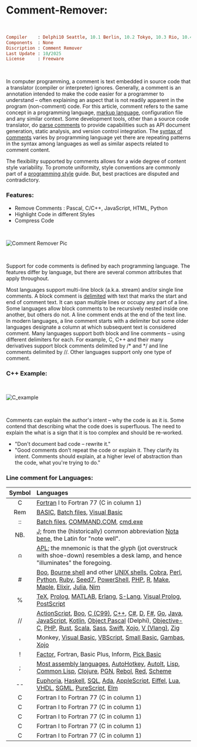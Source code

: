 # Comment-Remover:

</br>

```ruby
Compiler    : Delphi10 Seattle, 10.1 Berlin, 10.2 Tokyo, 10.3 Rio, 10.4 Sydney, 11 Alexandria, 12 Athens
Components  : None
Discription : Comment Remover
Last Update : 10/2025
License     : Freeware
```

</br>

In computer programming, a comment is text embedded in source code that a translator (compiler or interpreter) ignores. Generally, a comment is an annotation intended to make the code easier for a programmer to understand – often explaining an aspect that is not readily apparent in the program (non-comment) code. For this article, comment refers to the same concept in a programming language, [markup language](https://en.wikipedia.org/wiki/Markup_language), configuration file and any similar context. Some development tools, other than a source code translator, do [parse comments](https://en.wikipedia.org/wiki/Parsing) to provide capabilities such as API document generation, static analysis, and version control integration. The [syntax of comments](https://en.wikipedia.org/wiki/Comparison_of_programming_languages_(syntax)#Comments) varies by programming language yet there are repeating patterns in the syntax among languages as well as similar aspects related to comment content.

The flexibility supported by comments allows for a wide degree of content style variability. To promote uniformity, style conventions are commonly part of a [programming style](https://en.wikipedia.org/wiki/Programming_style) guide. But, best practices are disputed and contradictory.

### Features:
* Remove Comments : Pascal, C/C++, JavaScript, HTML, Python
* Highlight Code in different Styles
* Compress Code

</br>

![Comment Remover Pic](https://github.com/user-attachments/assets/41542dcc-e663-4434-8d20-e52cc3872123)

</br>

Support for code comments is defined by each programming language. The features differ by language, but there are several common attributes that apply throughout.

Most languages support multi-line block (a.k.a. stream) and/or single line comments. A block comment is [delimited](https://en.wikipedia.org/wiki/Delimiter#Bracket_delimiters) with text that marks the start and end of comment text. It can span multiple lines or occupy any part of a line. Some languages allow block comments to be recursively nested inside one another, but others do not. A line comment ends at the end of the text line. In modern languages, a line comment starts with a delimiter but some older languages designate a column at which subsequent text is considered comment. Many languages support both block and line comments – using different delimiters for each. For example, C, C++ and their many derivatives support block comments delimited by /* and */ and line comments delimited by //. Other languages support only one type of comment.

###  C++ Example:

</br>

![C_example](https://github.com/user-attachments/assets/391e5ddc-8b33-49dd-874c-8b7a54e0d80a)


</br>


Comments can explain the author's intent – why the code is as it is. Some contend that describing what the code does is superfluous. The need to explain the what is a sign that it is too complex and should be re-worked.

* "Don't document bad code – rewrite it."
* "Good comments don't repeat the code or explain it. They clarify its intent. Comments should explain, at a higher level of abstraction than the code, what you're trying to do."

### Line comment for Languages:

| Symbol | Languages | 
| :-----------: | :----------- |
| C     | [Fortran](https://en.wikipedia.org/wiki/Fortran) I to Fortran 77 (C in column 1) |
| Rem   | [BASIC](https://en.wikipedia.org/wiki/BASIC), [Batch files](https://en.wikipedia.org/wiki/Batch_file), [Visual Basic](https://en.wikipedia.org/wiki/Visual_Basic) |
| ::    | [Batch files](https://en.wikipedia.org/wiki/Batch_file), [COMMAND.COM](https://en.wikipedia.org/wiki/COMMAND.COM), [cmd.exe](https://en.wikipedia.org/wiki/Cmd.exe) |
| NB.   | [J;](https://en.wikipedia.org/wiki/J_(programming_language)) from the (historically) common abbreviation [Nota bene](https://en.wikipedia.org/wiki/Nota_bene), the Latin for "note well". |
| ⍝     | [APL;](https://en.wikipedia.org/wiki/APL_(programming_language)) the mnemonic is that the glyph (jot overstruck with shoe-down) resembles a desk lamp, and hence "illuminates" the foregoing. |
| #     | [Boo](https://en.wikipedia.org/wiki/Boo_(programming_language)), [Bourne shell](https://en.wikipedia.org/wiki/Bourne_shell) and other [UNIX shells](https://en.wikipedia.org/wiki/Unix_shell), [Cobra](https://en.wikipedia.org/wiki/Cobra_(programming_language)), [Perl](https://en.wikipedia.org/wiki/Perl), [Python](https://en.wikipedia.org/wiki/Python_(programming_language)), [Ruby](https://en.wikipedia.org/wiki/Ruby_(programming_language)), [Seed7](https://en.wikipedia.org/wiki/Seed7), [PowerShell](https://en.wikipedia.org/wiki/PowerShell), [PHP](https://en.wikipedia.org/wiki/PHP), [R](https://en.wikipedia.org/wiki/R_(programming_language)), [Make](https://en.wikipedia.org/wiki/Make_(software)), [Maple](https://en.wikipedia.org/wiki/Maple_(software)), [Elixir](https://en.wikipedia.org/wiki/Elixir_(programming_language)), [Julia](https://en.wikipedia.org/wiki/Julia_(programming_language)), [Nim](https://en.wikipedia.org/wiki/Nim_(programming_language)) |
| %     | [TeX](https://en.wikipedia.org/wiki/TeX), [Prolog](https://en.wikipedia.org/wiki/Prolog), [MATLAB](https://en.wikipedia.org/wiki/MATLAB), [Erlang](https://en.wikipedia.org/wiki/Erlang_(programming_language)), [S-Lang](https://en.wikipedia.org/wiki/S-Lang), [Visual Prolog](https://en.wikipedia.org/wiki/Visual_Prolog), [PostScript](https://en.wikipedia.org/wiki/PostScript) |
| //    | [ActionScript](https://en.wikipedia.org/wiki/ActionScript), [Boo](https://en.wikipedia.org/wiki/Boo_(programming_language)), [C (C99)](https://en.wikipedia.org/wiki/C_(programming_language)), [C++](https://en.wikipedia.org/wiki/C%2B%2B), [C#](https://en.wikipedia.org/wiki/C_Sharp_(programming_language)), [D](https://en.wikipedia.org/wiki/D_(programming_language)), [F#](https://en.wikipedia.org/wiki/F_Sharp_(programming_language)), [Go](https://en.wikipedia.org/wiki/Go_(programming_language)), [Java](https://en.wikipedia.org/wiki/Java_(programming_language)), [JavaScript](https://en.wikipedia.org/wiki/JavaScript), [Kotlin](https://en.wikipedia.org/wiki/Kotlin_(programming_language)), [Object Pascal](https://en.wikipedia.org/wiki/Object_Pascal) (Delphi), [Objective-C](https://en.wikipedia.org/wiki/Objective-C), [PHP](https://en.wikipedia.org/wiki/PHP), [Rust](https://en.wikipedia.org/wiki/Rust_(programming_language)), [Scala](https://en.wikipedia.org/wiki/Scala_(programming_language)), [Sass](https://en.wikipedia.org/wiki/Sass_(style_sheet_language)), [Swift](https://en.wikipedia.org/wiki/Swift_(programming_language)), [Xojo](https://en.wikipedia.org/wiki/Xojo), [V (Vlang)](https://en.wikipedia.org/wiki/V_(programming_language)), [Zig](https://en.wikipedia.org/wiki/Zig_(programming_language)) |
| '     | Monkey, [Visual Basic](https://en.wikipedia.org/wiki/Visual_Basic), [VBScript](https://en.wikipedia.org/wiki/VBScript), [Small Basic](https://en.wikipedia.org/wiki/Microsoft_Small_Basic), [Gambas](https://en.wikipedia.org/wiki/Gambas), [Xojo](https://en.wikipedia.org/wiki/Xojo) |
| !     | [Factor](https://en.wikipedia.org/wiki/Factor_(programming_language)), Fortran, Basic Plus, Inform, [Pick Basic](https://en.wikipedia.org/wiki/Pick_operating_system) |
| ;     | [Most assembly languages](https://en.wikipedia.org/wiki/Assembly_language), [AutoHotkey](https://en.wikipedia.org/wiki/AutoHotkey), [AutoIt](https://en.wikipedia.org/wiki/AutoIt), [Lisp](https://en.wikipedia.org/wiki/Lisp_(programming_language)), [Common Lisp](https://en.wikipedia.org/wiki/Common_Lisp), [Clojure](https://en.wikipedia.org/wiki/Clojure), [PGN](https://en.wikipedia.org/wiki/Portable_Game_Notation), [Rebol](https://en.wikipedia.org/wiki/Rebol), [Red](https://en.wikipedia.org/wiki/Red_(programming_language)), [Scheme](https://en.wikipedia.org/wiki/Scheme_(programming_language)) |
| --    | [Euphoria](https://en.wikipedia.org/wiki/Euphoria_(programming_language)), [Haskell](https://en.wikipedia.org/wiki/Haskell), [SQL](https://en.wikipedia.org/wiki/SQL), [Ada](https://en.wikipedia.org/wiki/Ada_(programming_language)), [AppleScript](https://en.wikipedia.org/wiki/AppleScript), [Eiffel](https://en.wikipedia.org/wiki/Eiffel_(programming_language)), [Lua](https://en.wikipedia.org/wiki/Lua), [VHDL](https://en.wikipedia.org/wiki/VHDL), [SGML](https://en.wikipedia.org/wiki/Standard_Generalized_Markup_Language), [PureScript](https://en.wikipedia.org/wiki/PureScript), [Elm](https://en.wikipedia.org/wiki/Elm_(programming_language)) |
| C     | Fortran I to Fortran 77 (C in column 1) |
| C     | Fortran I to Fortran 77 (C in column 1) |
| C     | Fortran I to Fortran 77 (C in column 1) |
| C     | Fortran I to Fortran 77 (C in column 1) |
| C     | Fortran I to Fortran 77 (C in column 1) |



